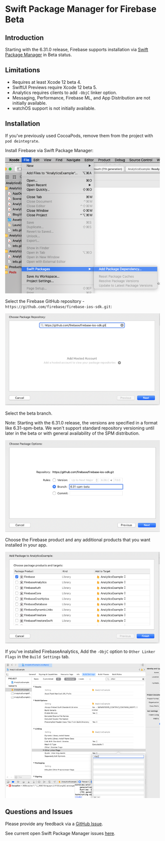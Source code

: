 # Swift Package Manager for Firebase **Beta**

## Introduction

Starting with the 6.31.0 release, Firebase supports installation via [Swift
Package Manager](https://swift.org/package-manager/) in Beta status.


## Limitations

- Requires at least Xcode 12 beta 4.
- SwiftUI Previews require Xcode 12 beta 5.
- Analytics requires clients to add `-ObjC` linker option.
- Messaging, Performance, Firebase ML, and App Distribution are not initially available.
- watchOS support is not initially available.

## Installation

If you've previously used CocoaPods, remove them from the project with `pod deintegrate`.

Install Firebase via Swift Package Manager:

<img src="docs/resources/SPMAddPackage.png">

Select the Firebase GitHub repository - `https://github.com/firebase/firebase-ios-sdk.git`:

<img src="docs/resources/SPMChoose.png">

Select the beta branch.

Note: Starting with the 6.31.0 release, the versions are specified
in a format like 6.31-spm-beta. We won't support standard repository
versioning until later in the beta or with general availability of the SPM
distribution.

<img src="docs/resources/SPMSelect.png">

Choose the Firebase product and any additional products that you want installed
in your app.

<img src="docs/resources/SPMProducts.png">

If you've installed FirebaseAnalytics, Add the `-ObjC` option to `Other Linker Flags`
in the `Build Settings` tab.

<img src="docs/resources/SPMObjC.png">

## Questions and Issues

Please provide any feedback via a [GitHub
Issue](https://github.com/firebase/firebase-ios-sdk/issues/new?template=bug_report.md).

See current open Swift Package Manager issues
[here](https://github.com/firebase/firebase-ios-sdk/labels/Swift%20Package%20Manager).
